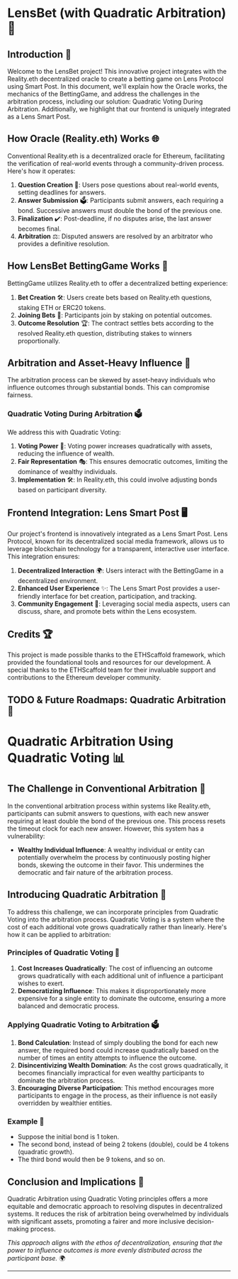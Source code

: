 # LensBet (with Quadratic Arbitration) 🎲

## Introduction 🌟

Welcome to the LensBet project! This innovative project integrates with the Reality.eth decentralized oracle to create a betting game on Lens Protocol using Smart Post. In this document, we'll explain how the Oracle works, the mechanics of the BettingGame, and address the challenges in the arbitration process, including our solution: Quadratic Voting During Arbitration. Additionally, we highlight that our frontend is uniquely integrated as a Lens Smart Post.

## How Oracle (Reality.eth) Works 🌐

Conventional Reality.eth is a decentralized oracle for Ethereum, facilitating the verification of real-world events through a community-driven process. Here's how it operates:

1. **Question Creation** 📝: Users pose questions about real-world events, setting deadlines for answers.
2. **Answer Submission** 🗳️: Participants submit answers, each requiring a bond. Successive answers must double the bond of the previous one.
3. **Finalization** ✔️: Post-deadline, if no disputes arise, the last answer becomes final.
4. **Arbitration** ⚖️: Disputed answers are resolved by an arbitrator who provides a definitive resolution.

## How LensBet BettingGame Works 🎰

BettingGame utilizes Reality.eth to offer a decentralized betting experience:

1. **Bet Creation** 🛠️: Users create bets based on Reality.eth questions, staking ETH or ERC20 tokens.
2. **Joining Bets** 🤝: Participants join by staking on potential outcomes.
3. **Outcome Resolution** 🏆: The contract settles bets according to the resolved Reality.eth question, distributing stakes to winners proportionally.

## Arbitration and Asset-Heavy Influence 💼

The arbitration process can be skewed by asset-heavy individuals who influence outcomes through substantial bonds. This can compromise fairness.

### Quadratic Voting During Arbitration 🗳️

We address this with Quadratic Voting:

1. **Voting Power** 🔋: Voting power increases quadratically with assets, reducing the influence of wealth.
2. **Fair Representation** 🎭: This ensures democratic outcomes, limiting the dominance of wealthy individuals.
3. **Implementation** 🛠️: In Reality.eth, this could involve adjusting bonds based on participant diversity.

## Frontend Integration: Lens Smart Post 🖥️

Our project's frontend is innovatively integrated as a Lens Smart Post. Lens Protocol, known for its decentralized social media framework, allows us to leverage blockchain technology for a transparent, interactive user interface. This integration ensures:

1. **Decentralized Interaction** 🌍: Users interact with the BettingGame in a decentralized environment.
2. **Enhanced User Experience** ✨: The Lens Smart Post provides a user-friendly interface for bet creation, participation, and tracking.
3. **Community Engagement** 💬: Leveraging social media aspects, users can discuss, share, and promote bets within the Lens ecosystem.

## Credits 🏆

This project is made possible thanks to the ETHScaffold framework, which provided the foundational tools and resources for our development. A special thanks to the ETHScaffold team for their invaluable support and contributions to the Ethereum developer community.


## TODO & Future Roadmaps: Quadratic Arbitration 🎉

# Quadratic Arbitration Using Quadratic Voting 📊

## The Challenge in Conventional Arbitration 🚩

In the conventional arbitration process within systems like Reality.eth, participants can submit answers to questions, with each new answer requiring at least double the bond of the previous one. This process resets the timeout clock for each new answer. However, this system has a vulnerability:

- **Wealthy Individual Influence**: A wealthy individual or entity can potentially overwhelm the process by continuously posting higher bonds, skewing the outcome in their favor. This undermines the democratic and fair nature of the arbitration process.

## Introducing Quadratic Arbitration 🌟

To address this challenge, we can incorporate principles from Quadratic Voting into the arbitration process. Quadratic Voting is a system where the cost of each additional vote grows quadratically rather than linearly. Here's how it can be applied to arbitration:

### Principles of Quadratic Voting 📐

1. **Cost Increases Quadratically**: The cost of influencing an outcome grows quadratically with each additional unit of influence a participant wishes to exert.
2. **Democratizing Influence**: This makes it disproportionately more expensive for a single entity to dominate the outcome, ensuring a more balanced and democratic process.

### Applying Quadratic Voting to Arbitration 🗳️

1. **Bond Calculation**: Instead of simply doubling the bond for each new answer, the required bond could increase quadratically based on the number of times an entity attempts to influence the outcome.
2. **Disincentivizing Wealth Domination**: As the cost grows quadratically, it becomes financially impractical for even wealthy participants to dominate the arbitration process.
3. **Encouraging Diverse Participation**: This method encourages more participants to engage in the process, as their influence is not easily overridden by wealthier entities.

### Example 📝

- Suppose the initial bond is 1 token.
- The second bond, instead of being 2 tokens (double), could be 4 tokens (quadratic growth).
- The third bond would then be 9 tokens, and so on.

## Conclusion and Implications 🎯

Quadratic Arbitration using Quadratic Voting principles offers a more equitable and democratic approach to resolving disputes in decentralized systems. It reduces the risk of arbitration being overwhelmed by individuals with significant assets, promoting a fairer and more inclusive decision-making process.

*This approach aligns with the ethos of decentralization, ensuring that the power to influence outcomes is more evenly distributed across the participant base.* 🌍


---
